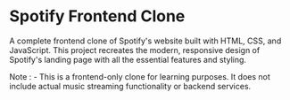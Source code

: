 # Spotify Frontend Clone

A complete frontend clone of Spotify's website built with HTML, CSS, and JavaScript. This project recreates the modern, responsive design of Spotify's landing page with all the essential features and styling.

Note : - This is a frontend-only clone for learning purposes. It does not include actual music streaming functionality or backend services. 
